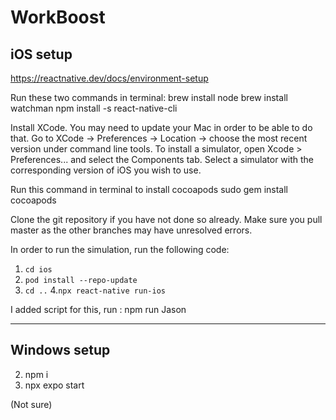 # WorkBoost

## iOS setup
https://reactnative.dev/docs/environment-setup

Run these two commands in terminal:
  brew install node
  brew install watchman
  npm install -s react-native-cli

Install XCode. You may need to update your Mac in order to be able to do that.
Go to XCode -> Preferences -> Location -> choose the most recent version under command line tools.
To install a simulator, open Xcode > Preferences... and select the Components tab. Select a simulator with the corresponding version of iOS you wish to use.

Run this command in terminal to install cocoapods
  sudo gem install cocoapods

Clone the git repository if you have not done so already. Make sure you pull master as the other branches may have unresolved errors.

In order to run the simulation, run the following code:
   1. `cd ios`
   2. `pod install --repo-update`
   3. `cd ..`
   4.`npx react-native run-ios`

  I added script for this, run : npm run Jason
  
---
## Windows setup

2. npm i
3. npx expo start

(Not sure)
